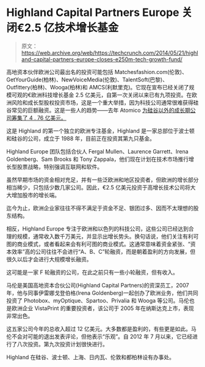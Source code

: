 # Highland Capital Partners Europe 关闭€2.5 亿技术增长基金 

> 原文：<https://web.archive.org/web/https://techcrunch.com/2014/05/21/highland-capital-partners-europe-closes-e250m-tech-growth-fund/>

高地资本伙伴欧洲公司最出名的投资可能包括 Matchesfashion.com(伦敦)、GetYourGuide(柏林)、NewVoiceMedia(伦敦)、TalentSoft(巴黎)、Outfittery(柏林)、Wooga(柏林)和 AMCS(利默里克)。它现在宣布已经关闭了规模可观的€欧洲科技增长基金 2.5 亿美元，自第一次关闭以来已有九项投资。在欧洲风险和成长型股权投资市场，这是一个重大举措，因为科技公司通常很难获得硅谷常见的巨额融资。这是一些人的趋势——去年 Atomico [为硅谷以外的成长期公司筹集了 4 . 76 亿美元。](https://web.archive.org/web/20221007035150/https://beta.techcrunch.com/2013/11/19/niklas-zennstroms-atomico-raises-a-476m-fund-to-focus-on-growth-stage-investments-globally/)

这是 Highland 的第一个独立的欧洲专注基金，Highland 是一家总部位于波士顿和硅谷的公司，成立于 1988 年，目前正在投资其第九只基金。

Highland Europe 团队包括合伙人 Fergal Mullen、Laurence Garrett、Irena Goldenberg、Sam Brooks 和 Tony Zappala，他们现在计划在技术市场推行增长型股票战略，特别强调互联网和软件。

虽然早期市场的资金相对充足，并有一些泛欧洲和地区投资者，但欧洲的增长部分相当稀少，只包括少数几家公司。因此，€2.5 亿美元投资于高增长技术公司将大大增加股市的增长端。

迄今为止，欧洲企业家往往不得不满足于资金不足、银团过多、因而不太理想的股东结构。

相反，Highland Europe 专注于欧洲和以色列的科技公司，这些公司已经达到合理的规模，通常收入数千万美元，并显示出增长势头。换句话说，他们关注有利可图的商业模式，或者看起来会有利可图的商业模式。这通常意味着资金紧张、“资本效率”高的公司往往不会进行“A、B、C”轮融资，而是朝着盈利的方向发展，但很久以后才会进行大规模增长融资。

这可能是一家 F 轮融资的公司，在此之前只有一些小轮融资，但有收入。

马伦是美国高地资本合伙公司(Highland Capital Partners)的资深员工，2007 年，他与同事伊雷娜戈登伯格(Irena Goldenberg)一起创办了欧洲业务，他们共同投资了 Photobox、myOptique、Spartoo、Privalia 和 Wooga 等公司。马伦也是欧洲企业 VistaPrint 的重要投资者，该公司于 2005 年在纳斯达克上市，表现非常出色。

这五家公司今年的总收入超过 12 亿美元。大多数都是盈利的，有些更是如此。马伦不会对可能的退出发表评论，但他表示“乐观”。自 2012 年 7 月以来，它已经进行了八次投资。第九次投资计划很快进行。

Highland 在硅谷、波士顿、上海、日内瓦、伦敦和都柏林设有办事处。